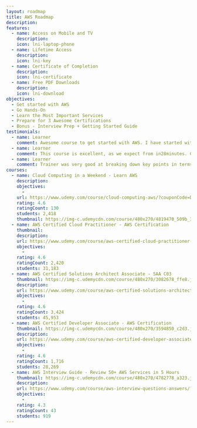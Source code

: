 ```yaml
---
layout: roadmap
title: AWS Roadmap
description:
features:
  - name: Access on Mobile and TV
    description: 
    icon: lni-laptop-phone
  - name: Lifetime Access
    description: 
    icon: lni-key
  - name: Certificate of Completion
    description: 
    icon: lni-certificate
  - name: Free PDF Downloads
    description: 
    icon: lni-download
objectives:
  - Get started with AWS
  - Go Hands-On 
  - Learn the Most Important Services
  - Prepare for 3 Awesome Certifications
  - Bonus - Interview Prep + Getting Started Guide
testimonials:
  - name: Learner
    comment: Awesome course to get started with AWS. I have started with ZERO AWS knowledge and now I am familiar and confident to talk in AWS terminology. THANK YOU Ranga !!!!
  - name: Learner
    comment: This course is excellent, as we expect from in28minutes. Content is current and the explanations are very clear. The instructor has very strong knowledge and is a good communicator as well. I will continue to use in28minutes courses with confidence!
  - name: Learner
    comment: Trainer was very good at breaking down key points in terms that are easily understood.
courses:
  - name: Cloud Computing in a Weekend - Learn AWS
    description:
    objectives:
      - 
    url: https://www.udemy.com/course/cloud-computing-aws/?couponCode=DEC2022
    rating: 4.6
    ratingCount: 130
    students: 2,418
    thumbnail: https://img-c.udemycdn.com/course/480x270/4819470_509b_3.jpg
  - name: AWS Certified Cloud Practitioner - AWS Certification
    thumbnail: 
    description:
    url: https://www.udemy.com/course/aws-certified-cloud-practitioner-step-by-step/?couponCode=DEC2022
    objectives:
      - 
    rating: 4.6
    ratingCount: 2,420
    students: 31,183
  - name: AWS Certified Solutions Architect Associate - SAA C03
    thumbnail: https://img-c.udemycdn.com/course/480x270/3082678_ffe8.jpg
    description:
    url: https://www.udemy.com/course/aws-certified-solutions-architect-associate-step-by-step/?couponCode=DEC2022
    objectives:
      - 
    rating: 4.6
    ratingCount: 3,424
    students: 45,953
  - name: AWS Certified Developer Associate - AWS Certification
    thumbnail: https://img-c.udemycdn.com/course/480x270/3594850_c2d3.jpg
    description:
    url: https://www.udemy.com/course/aws-certified-developer-associate-step-by-step/?couponCode=DEC2022
    objectives:
      - 
    rating: 4.6
    ratingCount: 1,716
    students: 28,269
  - name: AWS Interview Guide - Review 50+ AWS Services in 5 Hours
    thumbnail: https://img-c.udemycdn.com/course/480x270/4782778_a323.jpg
    description:
    url: https://www.udemy.com/course/aws-interview-questions-answers/?couponCode=DEC2022
    objectives:
      - 
    rating: 4.3
    ratingCount: 43
    students: 919
---
```

